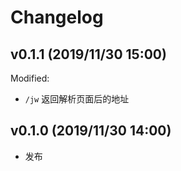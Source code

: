 # Changelog

## v0.1.1 (2019/11/30 15:00)

Modified:

- `/jw` 返回解析页面后的地址

## v0.1.0 (2019/11/30 14:00)

- 发布
